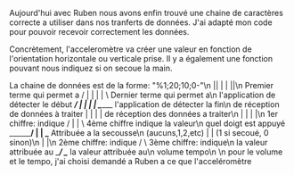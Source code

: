 Aujourd'hui avec Ruben nous avons enfin trouvé une chaine de caractères correcte a utiliser dans nos tranferts de données.
J'ai adapté mon code pour pouvoir recevoir correctement les données.

Concrètement, l'acceleromètre va créer une valeur en fonction de l'orientation horizontale ou verticale prise. 
Il y a également une fonction pouvant nous indiquez si on secoue la main.

La chaine de données est de la forme: "%1;20;10;0-"\n
                                        || |  | ||\n
Premier terme qui permet a             / | |  | | \         Dernier terme qui permet a\n
l'application de détecter le début ___/  | |  | |  \_______ l'application de détecter la fin\n
de réception de données à traiter        | |  | |           de réception des données a traiter\n
                                         | |  | |\n
      1er chiffre: indique              /  |  |  \       4ème chiffre indique la valeur\n
      quel doigt est appuyé  __________/   |  |   \_____ Attribuée a la secousse\n
      (aucuns,1,2,etc)                     |  |          (1 si secoué, 0 sinon)\n
                                           |  |\n
             2ème chiffre: indique        /    \      3ème chiffre: indique\n
             la valeur attribuée au  ____/      \____ la valeur attribuée au\n
             volume                                   tempo\n
\n
pour le volume et le tempo, j'ai choisi demandé a Ruben a ce que l'acceléromètre 
